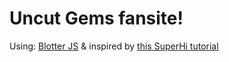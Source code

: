 # Uncut Gems fansite!
Using: [Blotter JS](https://blotter.js.org/) & inspired by [this SuperHi tutorial](https://www.superhi.com/video/mouse-move-glitch-collage-using-html-canvas)
